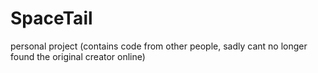 # SpaceTail

personal project
(contains code from other people, sadly cant no longer found the original creator online)
